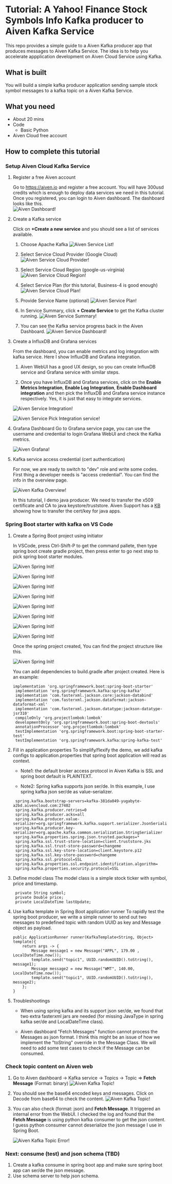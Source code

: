 # Tutorial: A Yahoo! Finance Stock Symbols Info Kafka producer to Aiven Kafka Service

This repo provides a simple guide to a Aiven Kafka producer app that produces messages to Aiven Kafka Service.  The idea is to help you accelerate appplication development on Aiven Cloud Service using Kafka.

## What is built

You will build a simple kafka producer application sending sample stock symbol messages to a kafka topic on a Aiven Kafka Service. 

## What you need

- About 20 mins
- Code
  - Basic Python
- Aiven Cloud free account

## How to complete this tutorial

### Setup Aiven Cloud Kafka Service

1. Register a free Aiven account

   Go to https://aiven.io and register a free account. You will have 300usd credits which is enough to deploy data services we need in this tutorial. Once you registered, you can login to Aiven dashboard. The dashboard looks like this.</br>
   ![Aiven Dashboard!](https://github.com/dbarale/aiven/blob/main/screenshots/a0.JPG)

2. Create a Kafka service

   Click on **+Create a new service** and you should see a list of services available.</br>
   1. Choose Apache Kafka
      ![Aiven Service List!](https://github.com/dbarale/aiven/blob/main/screenshots/a1.JPG)

   2. Select Service Cloud Provider (Google Cloud)
      ![Aiven Service Cloud Provider!](https://github.com/dbarale/aiven/blob/main/screenshots/a2.JPG)

   3. Select Service Cloud Region (google-us-virginia)
      ![Aiven Service Cloud Region!](https://github.com/dbarale/aiven/blob/main/screenshots/a3.JPG)

   4. Select Service Plan (for this tutorial, Business-4 is good enough)
      ![Aiven Service Cloud Plan!](https://github.com/dbarale/aiven/blob/main/screenshots/a4.JPG)

   5. Provide Service Name (optional)
      ![Aiven Service Plan!](https://github.com/dbarale/aiven/blob/main/a0.JPG)

   6. In Service Summary, click **+ Create Service** to get the Kafka cluster running.
      ![Aiven Service Summary!](https://github.com/dbarale/aiven/blob/main/a0.JPG)

   7. You can see the Kafka service progress back in the Aiven Dashboard.
      ![Aiven Service Dashboard!](https://github.com/dbarale/aiven/blob/main/a0.JPG)

3. Create a InfluxDB and Grafana services

   From the dashboard, you can enable metrics and log integration with kafka service. Here I show InfluxDB and Grafana integration.

   1. Aiven WebUI has a good UX design, so you can create InfluxDB service and Grafana service with similar steps.

   2. Once you have InfluxDB and Grafana services, click on the **Enable Metrics Integration**, **Enable Log Integration**,  **Enable Dashboard integration** and then pick the InfluxDB and Grafana service instance respectively. Yes, it is just that easy to integrate services.</br>

   ![Aiven Service Integration!](screenshots/aiven_kafka_metrics1.png)

   ![Aiven Service Pick Integration service!](screenshots/aiven_kafka_metrics2.png)

4. Grafana Dashboard
   Go to Grafana service page, you can use the username and credential to login Grafana WebUI and check the Kafka metrics. </br>

   ![Aiven Grafana!](screenshots/aiven_grafana.png)

5. Kafka service access credential (cert authentication)

   For now, we are ready to switch to "dev" role and write some codes. First thing a developer needs is "access credential". You can find the info in the overview page.</br>

   ![Aiven Kafka Overview!](screenshots/aiven_kafka_overview.png)
   
   In this tutorial, I demo java producer. We need to transfer the x509 certificate and CA to java keystore/truststore. Aiven Support has a [KB](https://developer.aiven.io/docs/products/kafka/howto/keystore-truststore) showing how to transfer the cert/key for java apps.</br>
### Spring Boot starter with kafka on VS Code

1. Create a Spring Boot project using initiator

   In VSCode, press Ctrl-Shift-P to get the command pallete, then type spring boot create gradle project, then press enter to go next step to pick spring boot starter modules. </br>

   ![Aiven Spring Init!](screenshots/aiven_spring_init2.png)
   
   ![Aiven Spring Init!](screenshots/aiven_spring_init3.png)

   ![Aiven Spring Init!](screenshots/aiven_spring_init4.png)

   ![Aiven Spring Init!](screenshots/aiven_spring_init5.png)

   ![Aiven Spring Init!](screenshots/aiven_spring_init6.png)

   ![Aiven Spring Init!](screenshots/aiven_spring_init7.png)

   ![Aiven Spring Init!](screenshots/aiven_spring_init8.png)

   ![Aiven Spring Init!](screenshots/aiven_spring_init9.png)

   Once the spring project created, You can find the project structure like this.

   ![Aiven Spring Init!](screenshots/aiven_spring_init10.png)

   You can add dependencies to build.gradle after project created. Here is an example: </br>

   ```
   implementation 'org.springframework.boot:spring-boot-starter'
	implementation 'org.springframework.kafka:spring-kafka'
	implementation 'com.fasterxml.jackson.core:jackson-databind'
	implementation 'com.fasterxml.jackson.dataformat:jackson-dataformat-xml'
	implementation 'com.fasterxml.jackson.datatype:jackson-datatype-jsr310'
	compileOnly 'org.projectlombok:lombok'
	developmentOnly 'org.springframework.boot:spring-boot-devtools'
	annotationProcessor 'org.projectlombok:lombok'
	testImplementation 'org.springframework.boot:spring-boot-starter-test'
	testImplementation 'org.springframework.kafka:spring-kafka-test'
   ```

2. Fill in application properties
   To simplify/flexify the demo, we add kafka configs to application.properties that spring boot application will read as context. </br>

   * Note1: the default broker access protocol in Aiven Kafka is SSL and spring boot default is PLAINTEXT.

   * Note2: Spring kafka supports json ser/de. In this example, I use spring kafka json ser/de as value-serializer. 

   ```
    spring.kafka.bootstrap-servers=kafka-381da049-yugabyte-a2bd.aivencloud.com:27402
    spring.kafka.producer.retries=0
    spring.kafka.producer.acks=all
    spring.kafka.producer.value-serializer=org.springframework.kafka.support.serializer.JsonSerializer
    spring.kafka.producer.key-serializer=org.apache.kafka.common.serialization.StringSerializer
    spring.kafka.properties.spring.json.trusted.packages=*
    spring.kafka.ssl.trust-store-location=client.truststore.jks
    spring.kafka.ssl.trust-store-password=changeme
    spring.kafka.ssl.key-store-location=client.keystore.p12
    spring.kafka.ssl.key-store-password=changeme
    spring.kafka.ssl.protocol=SSL
    spring.kafka.properties.ssl.endpoint.identification.algorithm=
    spring.kafka.properties.security.protocol=SSL
   ```

3. Define model class
   The model class is a simple stock ticker with symbol, price and timestamp.

   ```
    private String symbol;
    private Double price;
    private LocalDateTime lastUpdate;
   ```

4. Use kafka template in Spring Boot application runner
   To rapidly test the spring boot producer, we write a simple runner to send out two messages to predefined topic with random UUID as key and Message object as payload.

    ```
	public ApplicationRunner runner(KafkaTemplate<String, Object> template){
		return args -> {
			Message message1 = new Message("APPL", 179.00 , LocalDateTime.now());
			template.send("topic1", UUID.randomUUID().toString(), message1);
			Message message2 = new Message("WMT", 140.00, LocalDateTime.now());
			template.send("topic1", UUID.randomUUID().toString(), message2);
		};
	}
    ```

5. Troubleshootings
   - When using spring kafka and its support json ser/de, we found that two extra fasterxml jars are needed (for missing JavaType in spring kafka ser/de and LocalDateTime class).</br>

   - Aiven dashboard "Fetch Messages" function cannot process the Messages as json format. I think this might be an issue of how we implement the "toString" override in the Message Class. We will need to add some test cases to check if the Message can be consumed. 

### Check topic content on Aiven web

1. Go to Aiven dashboard -> Kafka service -> Topics -> Topic => **Fetch Message** (Format: binary)
   ![Aiven Kafka Topic!](screenshots/aiven_kafka_topics1.png)

2. You should see the base64 encoded keys and messages. Click on Decode from base64 to check the content.
![Aiven Kafka Topic!](screenshots/aiven_kafka_topics2.png)

3. You can also check (format: json) and **Fetch Message**. It triggered an internal error from the WebUI. I checked the log and found that the **Fetch Message** is using python kafka consumer to get the json content. I guess python consumer cannot deserialize the json message I use in Spring Boot.

   ![Aiven Kafka Topic Error!](screenshots/aiven_kafka_topics2_error.png)

### Next: consume (test) and json schema (TBD)

1. Create a kafka consume in spring boot app and make sure spring boot app can ser/de the json message.
2. Use schema server to help json schema.
